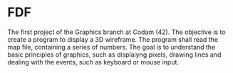 # FDF
The first project of the Graphics branch at Codam (42).
The objective is to create a program to display a 3D wireframe. The program shall read the map file, containing a series of numbers. The goal is to understand the basic principles of graphics, such as displaiyng pixels, drawing lines and dealing with the events, such as keyboard or mouse input.